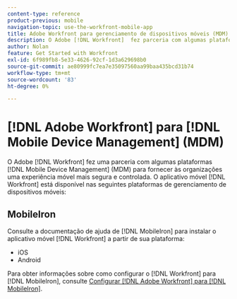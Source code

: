 ```yaml
---
content-type: reference
product-previous: mobile
navigation-topic: use-the-workfront-mobile-app
title: Adobe Workfront para gerenciamento de dispositivos móveis (MDM)
description: O Adobe [!DNL Workfront]  fez parceria com algumas plataformas de Gerenciamento de Dispositivos Móveis (MDM) para fornecer às organizações uma experiência móvel mais segura e controlada.
author: Nolan
feature: Get Started with Workfront
exl-id: 6f989fb8-5e33-4626-92cf-1d3a629698b0
source-git-commit: ae80999fc7ea7e35097560aa99baa435bcd31b74
workflow-type: tm+mt
source-wordcount: '83'
ht-degree: 0%

---
```


# [!DNL Adobe Workfront] para [!DNL Mobile Device Management] (MDM)

O Adobe [!DNL Workfront] fez uma parceria com algumas plataformas [!DNL Mobile Device Management] (MDM) para fornecer às organizações uma experiência móvel mais segura e controlada. O aplicativo móvel [!DNL Workfront] está disponível nas seguintes plataformas de gerenciamento de dispositivos móveis:

## MobileIron

Consulte a documentação de ajuda de [!DNL MobileIron] para instalar o aplicativo móvel [!DNL Workfront] a partir de sua plataforma:

* iOS
* Android

Para obter informações sobre como configurar o [!DNL Workfront] para [!DNL MobileIron], consulte [Configurar [!DNL Adobe Workfront] para [!DNL MobileIron]](../../../workfront-basics/mobile-apps/using-the-workfront-mobile-app/wf-mobileiron-configs.md).

<!--
<h2 data-mc-conditions="QuicksilverOrClassic.Draft mode">Blackberry Dynamics</h2>
-->

<!--
<p data-mc-conditions="QuicksilverOrClassic.Draft mode">See Blackberry Dynamics' help documentation to install the Workfront mobile app from their platform:</p>
-->

<!--
<ul data-mc-conditions="QuicksilverOrClassic.Draft mode">
<li>iOS</li>
<li>Android</li>
</ul>
-->
